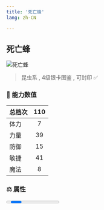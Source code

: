 ```yaml
---
title: '死亡蜂'
lang: zh-CN

---
```


<RouterBack />

## 死亡蜂

![死亡蜂](https://user-images.githubusercontent.com/78347270/115956324-1d66e900-a537-11eb-8c0c-eaaee7e44939.gif) 

> 昆虫系 , 4级银卡图鉴<Card :type="1" /> , 可封印 ✅ 


### 💪 能力数值

| 总档次       | 110            |
| :----------- |:-------------:|
| 体力      | 7   <Stars :number="0.5" />  |
| 力量      | 39   <Stars :number="4" />  |
| 防御      | 15   <Stars :number="1.5" />  | 
| 敏捷      | 41  <Stars :number="4" />  | 
| 魔法      | 8  <Stars :number="1" />   | 


### ⚖️ 属性


<Progress earth :number="0" />

<Progress water :number="7" />

<Progress fire :number="3" />

<Progress wind :number="0" />

### ✨ 技能栏 <Strong>8个</Strong>

- 攻击
- 防御
- 连击 Lv1

### 👶 1级出现点

- 莎莲娜岛 杰诺瓦村东门出村往东过桥之后左转， 参考坐标(284,372)



